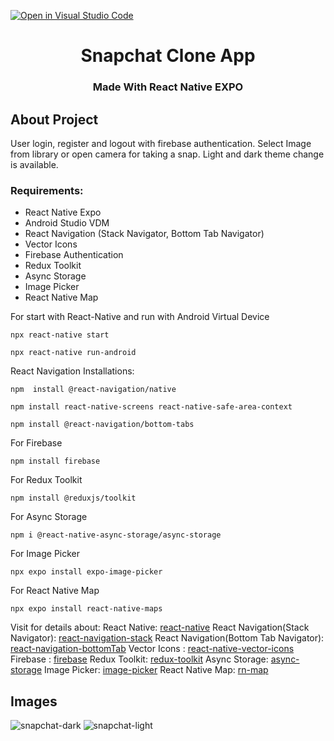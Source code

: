 [![Open in Visual Studio Code](https://classroom.github.com/assets/open-in-vscode-c66648af7eb3fe8bc4f294546bfd86ef473780cde1dea487d3c4ff354943c9ae.svg)](https://classroom.github.com/online_ide?assignment_repo_id=8563477&assignment_repo_type=AssignmentRepo)

<h1 align="center">Snapchat Clone App</h1>
<h3 align="center">Made With React Native EXPO</h3>

## About Project
User login, register and logout with firebase authentication.
Select Image from library or open camera for taking a snap.
Light and dark theme change is available.

### Requirements:

+ React Native Expo
+ Android Studio VDM
+ React Navigation (Stack Navigator, Bottom Tab Navigator)
+ Vector Icons
+ Firebase Authentication
+ Redux Toolkit
+ Async Storage
+ Image Picker
+ React Native Map

For start with React-Native and run with Android Virtual Device 
```
npx react-native start
```
```
npx react-native run-android
```
React Navigation Installations:
```
npm  install @react-navigation/native
```
```
npm install react-native-screens react-native-safe-area-context
```
```
npm install @react-navigation/bottom-tabs
```
For Firebase
```
npm install firebase
```
For Redux Toolkit
```
npm install @reduxjs/toolkit
```
For Async Storage
```
npm i @react-native-async-storage/async-storage
```
For Image Picker
```
npx expo install expo-image-picker
```
For React Native Map
```
npx expo install react-native-maps
```
Visit for details about:
React Native: [react-native](https://reactnative.dev/)
React Navigation(Stack Navigator): [react-navigation-stack](https://reactnavigation.org/)
React Navigation(Bottom Tab Navigator): [react-navigation-bottomTab](https://reactnavigation.org/docs/bottom-tab-navigator/)
Vector Icons : [react-native-vector-icons](https://github.com/oblador/react-native-vector-icons)
Firebase : [firebase](https://firebase.google.com/)
Redux Toolkit: [redux-toolkit](https://redux-toolkit.js.org/introduction/getting-started)
Async Storage: [async-storage](https://github.com/react-native-async-storage/async-storage)
Image Picker: [image-picker](https://docs.expo.dev/versions/latest/sdk/imagepicker/)
React Native Map: [rn-map](https://docs.expo.dev/versions/latest/sdk/map-view/)

## Images
![snapchat-dark](https://user-images.githubusercontent.com/26837669/192065047-dedc051b-5488-4b63-8886-a4f2cb6c1399.jpeg)
![snapchat-light](https://user-images.githubusercontent.com/26837669/192065049-2223fe9f-ffc1-497b-837e-c67c08994067.jpeg)